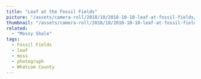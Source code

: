```yaml
---
title: "Leaf at the Fossil Fields"
picture: "/assets/camera-roll/2018/10/2018-10-10-leaf-at-fossil-fields/20181010_181851959_iOS.jpg"
thumbnail: "/assets/camera-roll/2018/10/2018-10-10-leaf-at-fossil-fields/20181010_181851959_iOS-thumbnail.jpg"
related:
  - "Mossy Shale"
tags:
  - Fossil Fields
  - leaf
  - moss
  - photograph
  - Whatcom County
---
```

